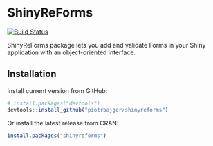 # ShinyReForms
[![Build Status](https://travis-ci.com/piotrbajger/shinyreforms.svg?token=f2fdroCWHHtzKnXccRgX&branch=master)](https://travis-ci.com/piotrbajger/shinyreforms)

ShinyReForms package lets you add and validate Forms in your
Shiny application with an object-oriented interface.

## Installation

Install current version from GitHub:
```r
# install.packages("devtools")
devtools::install_github("piotrbajger/shinyreforms")
```

Or install the latest release from CRAN:
```r
install.packages("shinyreforms")
```
